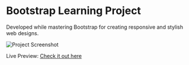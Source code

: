 # Bootstrap Learning Project

Developed while mastering Bootstrap for creating responsive and stylish web designs.

![Project Screenshot](https://i.ibb.co/KXtHz9m/Screenshot-38.png)

Live Preview: [Check it out here](https://dazzling-speculoos-8eb13a.netlify.app/)
